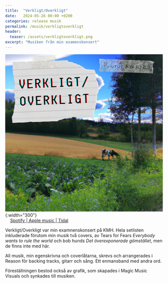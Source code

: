```yaml
---
title:  "Verkligt/Overkligt"
date:   2024-05-26 00:00 +0200
categories: release musik
permalink: /musik/verkligtoverkligt
header:
  teaser: /assets/verkligtoverkligt.png
excerpt: "Musiken från min examenskonsert"
---
```

![Verkligt/Overkligt Omslag](../assets/verkligtoverkligt.png){:width="300"}<br>
    [Spotify ](https://open.spotify.com/album/3CZOGd4iHoArYD18gGrOqY)|[ Apple music ](https://music.apple.com/se/album/verkligt-overkligt-single/1742829110)|[ Tidal](https://listen.tidal.com/album/359277330)

Verkligt/Overkligt var min examnenskonsert på KMH. Hela setlisten inkluderade förutom min musik två covers, av Tears for Fears *Everybody wants to rule the world* och bob hunds *Det överexponerade gömstället*, men de finns inte med här.

All musik, min egenskrivna och coverlåtarna, skrevs och arrangerades i Reason för backing tracks, gitarr och sång. Ett enmansband med andra ord.

Föreställningen bestod också av grafik, som skapades i Magic Music Visuals och synkades till musiken.